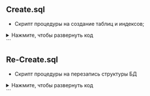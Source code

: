 ## Create.sql 
- Скрипт процедуры на создание таблиц и индексов;

<details>
<summary>Нажмите, чтобы развернуть код</summary>
```sql
-- Таблица Класс (Class)
CREATE TABLE Class (
	ID_Class SERIAL NOT NULL CONSTRAINT PK_Class PRIMARY KEY,
	Name_Class VARCHAR(12) NOT NULL,
	Image_Class VARCHAR(100) NOT NULL
);

-- Таблица Статус номера (Status_room)
CREATE TABLE Status_Room (
	ID_Status_Room SERIAL NOT NULL CONSTRAINT PK_Status_Room PRIMARY KEY,
	Name_Status_room VARCHAR(12) NOT NULL
);

-- Таблица Номер (Room)
CREATE TABLE Room (
	ID_Room SERIAL NOT NULL CONSTRAINT PK_Room PRIMARY KEY,
	Number_Room VARCHAR(3) NOT NULL,
	Daily_Cost_Room INT NOT NULL,
	Class_ID INT NOT NULL REFERENCES Class(ID_Class),
	Status_Room_ID INT NOT NULL REFERENCES Status_Room(ID_Status_Room)
);

-- Таблица Комплектация (Configuration)
CREATE TABLE Configuration (
	ID_Configuration SERIAL NOT NULL CONSTRAINT PK_Configuration PRIMARY KEY,
	Furniture_Configuration VARCHAR(14) NOT NULL
);

-- Таблица Комплектация номера (Room_Configuration)
CREATE TABLE Room_Configuration (
	ID_Room_Configuration SERIAL NOT NULL CONSTRAINT PK_Room_Configuration PRIMARY KEY,
	Quantity_Room_Configuration INT NOT NULL,
	Configuration_ID INT NOT NULL REFERENCES Configuration(ID_Configuration),
	Room_ID INT NOT NULL REFERENCES Room(ID_Room)
);

-- Таблица Опции (Options)
CREATE TABLE Options (
	ID_Options SERIAL NOT NULL CONSTRAINT PK_Options PRIMARY KEY,
	Name_Options VARCHAR(13) NOT NULL
);

-- Таблица Опции номера (Room_Options)
CREATE TABLE Room_Options (
	ID_Room_Options SERIAL NOT NULL CONSTRAINT PK_Room_Options PRIMARY KEY,
	Quantity_Room_Options INT NOT NULL,
	Option_ID INT NOT NULL REFERENCES Options(ID_Options),
	Room_ID INT NOT NULL REFERENCES Room(ID_Room)
);

-- Таблица Бронирование (Reservation)
CREATE TABLE Reservation (
	ID_Reservation SERIAL NOT NULL CONSTRAINT PK_Reservation PRIMARY KEY,
	Number_Reservation VARCHAR(16) NOT NULL,
	Creation_Date_Reservation DATE NOT NULL,
	Checkin_Date_Reservation DATE NOT NULL,
	Checkin_Time_Reservation TIME NOT NULL,
	Checkout_Date_Reservation DATE NOT NULL,
	Checkout_Time_Reservation TIME NOT NULL,
	Total_Cost_Reservation INT NOT NULL,
	Room_ID INT NOT NULL REFERENCES Room(ID_Room)
);

-- Таблица Клиент (Client)
CREATE TABLE Client (
	ID_Client SERIAL NOT NULL CONSTRAINT PK_Client PRIMARY KEY,
	Surname_Client VARCHAR(50) NOT NULL,
	Name_Client VARCHAR(50) NOT NULL,
	Patronymic_Client VARCHAR(50),
	Document_Series_Client VARCHAR(5) NOT NULL,
	Document_Number_Client INT NOT NULL,
	Date_of_Birth_Client DATE NOT NULL,
	Gender_Client VARCHAR(3) NOT NULL,
	Issued_By_Client VARCHAR(70) NOT NULL,
	Issued_Date_Client DATE NOT NULL,
	Code_Department_Client VARCHAR(7) NOT NULL,
	Phone_Client VARCHAR(16) NOT NULL,
	Email_Address_Client VARCHAR(70) NOT NULL,
	Login_Client VARCHAR(50) NOT NULL,
	Password_Client VARCHAR(50) NOT NULL
);

-- Таблица Бронирование клиента (Client_Reservation)
CREATE TABLE Client_Reservation (
	ID_Client_Reservation SERIAL NOT NULL CONSTRAINT PK_Client_Reservation PRIMARY KEY,
	Client_ID INT NOT NULL REFERENCES Client(ID_Client),
	Reservation_ID INT NOT NULL REFERENCES Reservation(ID_Reservation)
);

-- Таблица Дополнительные услуги (Add_Services)
CREATE TABLE Add_Services (
	ID_Add_Services SERIAL NOT NULL CONSTRAINT PK_Add_Services PRIMARY KEY,
	Name_Add_Services VARCHAR(8) NOT NULL,
	Cost_Add_Services INT NOT NULL
);

-- Таблица Дополнительные услуги бронирования (Add_Services_Reservation)
CREATE TABLE Add_Services_Reservation (
	ID_Add_Services_Reservation SERIAL NOT NULL CONSTRAINT PK_Add_Services_Reservation PRIMARY KEY,
	Add_Services_ID INT NOT NULL REFERENCES Add_Services(ID_Add_Services),
	Reservation_ID INT NOT NULL REFERENCES Reservation(ID_Reservation)
);

-- Таблица Сотрудник (Employee)
CREATE TABLE Employee (
	ID_Employee SERIAL NOT NULL CONSTRAINT PK_Employee PRIMARY KEY,
	Surname_Employee VARCHAR(50) NOT NULL,
	Name_Employee VARCHAR(50) NOT NULL,
	Patronymic_Employee VARCHAR(50),
	Login_Employee VARCHAR(50) NOT NULL,
	Password_Employee VARCHAR(50) NOT NULL
);

-- Таблица Договор (Contract)
CREATE TABLE Contract (
	ID_Contract SERIAL NOT NULL CONSTRAINT PK_Contract PRIMARY KEY,
	Number_Contract VARCHAR(12) NOT NULL,
	Creation_Date_Contract DATE NOT NULL,
	Creation_Time_Contract TIME NOT NULL,
	Reservation_ID INT NOT NULL REFERENCES Reservation(ID_Reservation),
	Employee_ID INT NOT NULL REFERENCES Employee(ID_Employee)
);

-- Создание индексов
-- Индексы для таблицы Класс (Class)
CREATE INDEX IF NOT EXISTS Index_ID_Class ON Class(ID_Class);

-- Индексы для таблицы Статус номера (Status_Room)
CREATE INDEX IF NOT EXISTS Index_ID_Status_Room ON Status_Room(ID_Status_Room);
CREATE UNIQUE INDEX Index_Name_Status_Room ON Status_Room(Name_Status_Room);

-- Индексы для таблицы Номер (Room)
CREATE INDEX IF NOT EXISTS Index_ID_Room ON Room(ID_Room);
CREATE UNIQUE INDEX Index_Number_Room ON Room(Number_Room);

-- Индексы для таблицы Комплектация (Configuration)
CREATE INDEX IF NOT EXISTS Index_ID_Configuration ON Configuration(ID_Configuration);

-- Индексы для таблицы Комплектация номера (Room_Configuration)
CREATE INDEX IF NOT EXISTS Index_ID_Room_Configuration ON Room_Configuration(ID_Room_Configuration);

-- Индексы для таблицы Опции (Options)
CREATE INDEX IF NOT EXISTS Index_ID_Options ON Options(ID_Options);

-- Индексы для таблицы Опции номера (Room_Options)
CREATE INDEX IF NOT EXISTS Index_ID_Room_Options ON Room_Options(ID_Room_Options);

-- Индексы для таблицы Бронирование (Reservation)
CREATE INDEX IF NOT EXISTS Index_ID_Reservation ON Reservation(ID_Reservation);
CREATE UNIQUE INDEX Index_Number_Reservation ON Reservation(Number_Reservation);

-- Индексы для таблицы Клиент (Client)
CREATE INDEX IF NOT EXISTS Index_ID_Client ON Client(ID_Client);
CREATE INDEX index_surname_client ON Client (Surname_Client);
CREATE INDEX index_name_client ON Client (Name_Client);
CREATE INDEX index_patronymic_client ON Client (Patronymic_Client);
CREATE INDEX index_document_series_client ON Client (Document_Series_Client);
CREATE INDEX index_document_number_client ON Client (Document_Number_Client);
CREATE INDEX index_date_of_birth_client ON Client (Date_of_Birth_Client);
CREATE INDEX index_gender_client ON Client (Gender_Client);
CREATE INDEX index_issued_by_client ON Client (Issued_By_Client);
CREATE INDEX index_issued_date_client ON Client (Issued_Date_Client);
CREATE INDEX index_code_department_client ON Client (Code_Department_Client);
CREATE UNIQUE INDEX Index_Phone_Client ON Client(Phone_Client);
CREATE UNIQUE INDEX Index_Email_Client ON Client(Email_Address_Client);
CREATE UNIQUE INDEX Index_Login_Client ON Client(Login_Client);

-- Индексы для таблицы Бронирование клиента (Client_Reservation)
CREATE INDEX IF NOT EXISTS Index_ID_Client_Reservation ON Client_Reservation(ID_Client_Reservation);

-- Индексы для таблицы Дополнительные услуги (Add_Services)
CREATE INDEX IF NOT EXISTS Index_ID_Add_Services ON Add_Services(ID_Add_Services);

-- Индексы для таблицы Дополнительные услуги бронирования (Add_Services_Reservation)
CREATE INDEX IF NOT EXISTS Index_ID_Add_Services_Reservation ON Add_Services_Reservation(ID_Add_Services_Reservation);

-- Индексы для таблицы Сотрудник (Employee)
CREATE INDEX IF NOT EXISTS Index_ID_Employee ON Employee(ID_Employee);
CREATE UNIQUE INDEX Index_Login_Employee ON Employee(Login_Employee);

-- Индексы для таблицы Договор (Contract)
CREATE INDEX IF NOT EXISTS Index_ID_Contract ON Contract(ID_Contract);
CREATE UNIQUE INDEX Index_Number_Contract ON Contract(Number_Contract);

-- Выдача прав доступа
-- Предоставление прав для роли rl_Client
GRANT SELECT ON Class TO rl_Client;
GRANT SELECT ON Status_Room TO rl_Client;
GRANT SELECT ON Room TO rl_Client;
GRANT SELECT ON Configuration TO rl_Client;
GRANT SELECT ON Room_Configuration TO rl_Client;
GRANT SELECT ON Options TO rl_Client;
GRANT SELECT ON Room_Options TO rl_Client;
GRANT SELECT ON Reservation TO rl_Client;
GRANT SELECT ON Client_Reservation TO rl_Client;
GRANT SELECT ON Add_Services TO rl_Client;
GRANT SELECT ON Add_Services_Reservation TO rl_Client;
GRANT SELECT ON Contract TO rl_Client;

-- Предоставление прав для роли rl_Employee
GRANT SELECT, INSERT, UPDATE ON Room_Configuration TO rl_Employee;
GRANT SELECT, INSERT, UPDATE ON Room_Options TO rl_Employee;
GRANT SELECT, INSERT, UPDATE ON Reservation TO rl_Employee;
GRANT SELECT, INSERT, UPDATE ON Client TO rl_Employee;
GRANT SELECT, INSERT, UPDATE ON Client_Reservation TO rl_Employee;
GRANT SELECT, INSERT, UPDATE ON Add_Services_Reservation TO rl_Employee;
GRANT SELECT, INSERT, UPDATE ON Contract TO rl_Employee;
GRANT SELECT ON Class TO rl_Employee;
GRANT SELECT ON Status_room TO rl_Employee;
GRANT SELECT ON Room TO rl_Employee;
GRANT SELECT ON Configuration TO rl_Employee;
GRANT SELECT ON Options TO rl_Employee;
GRANT SELECT ON Add_Services TO rl_Employee;
GRANT SELECT ON Employee TO rl_Employee;

-- Предоставление прав для роли rl_Administrator
GRANT SELECT, INSERT, UPDATE, DELETE ON Class TO rl_Administrator;
GRANT SELECT, INSERT, UPDATE, DELETE ON Status_room TO rl_Administrator;
GRANT SELECT, INSERT, UPDATE, DELETE ON Room TO rl_Administrator;
GRANT SELECT, INSERT, UPDATE, DELETE ON Configuration TO rl_Administrator;
GRANT SELECT, INSERT, UPDATE, DELETE ON Options TO rl_Administrator;
GRANT SELECT, INSERT, UPDATE, DELETE ON Add_Services TO rl_Administrator;
GRANT SELECT, INSERT, UPDATE, DELETE ON Employee TO rl_Administrator;
GRANT SELECT, DELETE ON Room_Configuration TO rl_Administrator;
GRANT SELECT, DELETE ON Room_Options TO rl_Administrator;
GRANT SELECT, DELETE ON Reservation TO rl_Administrator;
GRANT SELECT, DELETE ON Client TO rl_Administrator;
GRANT SELECT, DELETE ON Client_Reservation TO rl_Administrator;
GRANT SELECT, DELETE ON Add_Services_Reservation TO rl_Administrator;
GRANT SELECT, DELETE ON Contract TO rl_Administrator;
</details> ```

## Re-Create.sql 
- Скрипт процедуры на перезапись структуры БД

<details>
<summary>Нажмите, чтобы развернуть код</summary>
```sql
create or replace procedure Structure_Re_Create ()
language plpgsql
as $$
	begin
-- Отзыв прав для роли rl_Client
REVOKE SELECT ON Class FROM rl_Client;
REVOKE SELECT ON Status_Room FROM rl_Client;
REVOKE SELECT ON Room FROM rl_Client;
REVOKE SELECT ON Configuration FROM rl_Client;
REVOKE SELECT ON Options FROM rl_Client;
REVOKE SELECT ON Room_Options FROM rl_Client;
REVOKE SELECT ON Reservation FROM rl_Client;
REVOKE SELECT ON Client_Reservation FROM rl_Client;
REVOKE SELECT ON Add_Services FROM rl_Client;
REVOKE SELECT ON Contract FROM rl_Client;

-- Отзыв прав для роли rl_Employee
REVOKE SELECT, INSERT, UPDATE ON Room_Configuration FROM rl_Employee;
REVOKE SELECT, INSERT, UPDATE ON Room_Options FROM rl_Employee;
REVOKE SELECT, INSERT, UPDATE ON Reservation FROM rl_Employee;
REVOKE SELECT, INSERT, UPDATE ON Client FROM rl_Employee;
REVOKE SELECT, INSERT, UPDATE ON Client_Reservation FROM rl_Employee;
REVOKE SELECT, INSERT, UPDATE ON Add_Services_Reservation FROM rl_Employee;
REVOKE SELECT, INSERT, UPDATE ON Contract FROM rl_Employee;
REVOKE SELECT ON Class FROM rl_Employee;
REVOKE SELECT ON Status_room FROM rl_Employee;
REVOKE SELECT ON Room FROM rl_Employee;
REVOKE SELECT ON Configuration FROM rl_Employee;
REVOKE SELECT ON Options FROM rl_Employee;
REVOKE SELECT ON Add_Services FROM rl_Employee;
REVOKE SELECT ON Employee FROM rl_Employee;

-- Отзыв прав для роли rl_Administrator
REVOKE SELECT, INSERT, UPDATE, DELETE ON Class FROM rl_Administrator;
REVOKE SELECT, INSERT, UPDATE, DELETE ON Status_room FROM rl_Administrator;
REVOKE SELECT, INSERT, UPDATE, DELETE ON Room FROM rl_Administrator;
REVOKE SELECT, INSERT, UPDATE, DELETE ON Configuration FROM rl_Administrator;
REVOKE SELECT, INSERT, UPDATE, DELETE ON Options FROM rl_Administrator;
REVOKE SELECT, INSERT, UPDATE, DELETE ON Add_Services FROM rl_Administrator;
REVOKE SELECT, INSERT, UPDATE, DELETE ON Employee FROM rl_Administrator;
REVOKE SELECT, DELETE ON Room_Configuration FROM rl_Administrator;
REVOKE SELECT, DELETE ON Room_Options FROM rl_Administrator;
REVOKE SELECT, DELETE ON Reservation FROM rl_Administrator;
REVOKE SELECT, DELETE ON Client FROM rl_Administrator;
REVOKE SELECT, DELETE ON Client_Reservation FROM rl_Administrator;
REVOKE SELECT, DELETE ON Add_Services_Reservation FROM rl_Administrator;
REVOKE SELECT, DELETE ON Contract FROM rl_Administrator;

-- Удаление индексов
DROP INDEX IF EXISTS Index_ID_Class;
DROP INDEX IF EXISTS Index_Name_Status_Room;
DROP INDEX IF EXISTS Index_ID_Status_Room;
DROP INDEX IF EXISTS Index_ID_Room;
DROP INDEX IF EXISTS Index_Number_Room;
DROP INDEX IF EXISTS Index_ID_Configuration;
DROP INDEX IF EXISTS Index_ID_Room_Configuration;
DROP INDEX IF EXISTS Index_ID_Options;
DROP INDEX IF EXISTS Index_ID_Room_Options;
DROP INDEX IF EXISTS Index_ID_Reservation;
DROP INDEX IF EXISTS Index_Number_Reservation;
DROP INDEX IF EXISTS Index_ID_Client;
DROP INDEX IF EXISTS Index_Phone_Client;
DROP INDEX IF EXISTS Index_Email_Client;
DROP INDEX IF EXISTS Index_Login_Client;
DROP INDEX IF EXISTS Index_ID_Client_Reservation;
DROP INDEX IF EXISTS Index_ID_Add_Services;
DROP INDEX IF EXISTS Index_ID_Add_Services_Reservation;
DROP INDEX IF EXISTS Index_ID_Employee;
DROP INDEX IF EXISTS Index_Login_Employee;
DROP INDEX IF EXISTS Index_ID_Contract;
DROP INDEX IF EXISTS Index_Number_Contract;

-- Удаление таблиц
DROP TABLE IF EXISTS Contract;
DROP TABLE IF EXISTS Add_Services_Reservation;
DROP TABLE IF EXISTS Client_Reservation;
DROP TABLE IF EXISTS Reservation;
DROP TABLE IF EXISTS Room_Options;
DROP TABLE IF EXISTS Options;
DROP TABLE IF EXISTS Room_Configuration;
DROP TABLE IF EXISTS Configuration;
DROP TABLE IF EXISTS Room;
DROP TABLE IF EXISTS Status_Room;
DROP TABLE IF EXISTS Class;
DROP TABLE IF EXISTS Client;
DROP TABLE IF EXISTS Add_Services;
DROP TABLE IF EXISTS Employee;

CALL Structure_Create();
	end;
$$;
</details> ```
